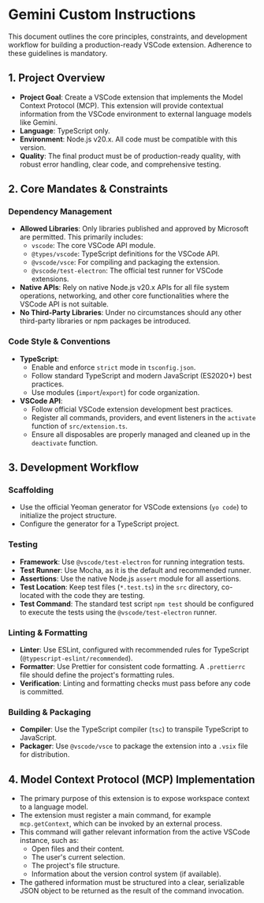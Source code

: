 # Gemini Custom Instructions

This document outlines the core principles, constraints, and development workflow for building a production-ready VSCode extension. Adherence to these guidelines is mandatory.

## 1. Project Overview

- **Project Goal**: Create a VSCode extension that implements the Model Context Protocol (MCP). This extension will provide contextual information from the VSCode environment to external language models like Gemini.
- **Language**: TypeScript only.
- **Environment**: Node.js v20.x. All code must be compatible with this version.
- **Quality**: The final product must be of production-ready quality, with robust error handling, clear code, and comprehensive testing.

## 2. Core Mandates & Constraints

### Dependency Management

- **Allowed Libraries**: Only libraries published and approved by Microsoft are permitted. This primarily includes:
    - `vscode`: The core VSCode API module.
    - `@types/vscode`: TypeScript definitions for the VSCode API.
    - `@vscode/vsce`: For compiling and packaging the extension.
    - `@vscode/test-electron`: The official test runner for VSCode extensions.
- **Native APIs**: Rely on native Node.js v20.x APIs for all file system operations, networking, and other core functionalities where the VSCode API is not suitable.
- **No Third-Party Libraries**: Under no circumstances should any other third-party libraries or npm packages be introduced.

### Code Style & Conventions

- **TypeScript**:
    - Enable and enforce `strict` mode in `tsconfig.json`.
    - Follow standard TypeScript and modern JavaScript (ES2020+) best practices.
    - Use modules (`import`/`export`) for code organization.
- **VSCode API**:
    - Follow official VSCode extension development best practices.
    - Register all commands, providers, and event listeners in the `activate` function of `src/extension.ts`.
    - Ensure all disposables are properly managed and cleaned up in the `deactivate` function.

## 3. Development Workflow

### Scaffolding

- Use the official Yeoman generator for VSCode extensions (`yo code`) to initialize the project structure.
- Configure the generator for a TypeScript project.

### Testing

- **Framework**: Use `@vscode/test-electron` for running integration tests.
- **Test Runner**: Use Mocha, as it is the default and recommended runner.
- **Assertions**: Use the native Node.js `assert` module for all assertions.
- **Test Location**: Keep test files (`*.test.ts`) in the `src` directory, co-located with the code they are testing.
- **Test Command**: The standard test script `npm test` should be configured to execute the tests using the `@vscode/test-electron` runner.

### Linting & Formatting

- **Linter**: Use ESLint, configured with recommended rules for TypeScript (`@typescript-eslint/recommended`).
- **Formatter**: Use Prettier for consistent code formatting. A `.prettierrc` file should define the project's formatting rules.
- **Verification**: Linting and formatting checks must pass before any code is committed.

### Building & Packaging

- **Compiler**: Use the TypeScript compiler (`tsc`) to transpile TypeScript to JavaScript.
- **Packager**: Use `@vscode/vsce` to package the extension into a `.vsix` file for distribution.

## 4. Model Context Protocol (MCP) Implementation

- The primary purpose of this extension is to expose workspace context to a language model.
- The extension must register a main command, for example `mcp.getContext`, which can be invoked by an external process.
- This command will gather relevant information from the active VSCode instance, such as:
    - Open files and their content.
    - The user's current selection.
    - The project's file structure.
    - Information about the version control system (if available).
- The gathered information must be structured into a clear, serializable JSON object to be returned as the result of the command invocation.

